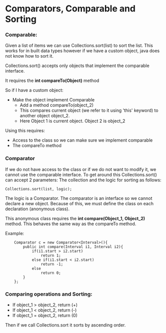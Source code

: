
# Comparators, Comparable and Sorting

### Comparable:

Given a list of items we can use Collections.sort(list) to sort the list. This works for in built data types however if we have a custom object, java does not know how to sort it.

Collections.sort() accepts only objects that implement the comparable interface. 

It requires the **int compareTo(Object)** method

So if I have a custom object:

- Make the object implement Comparable
  - Add a method compareTo(object_2)
  - This compares current object (we refer to it using 'this' keyword) to another object object_2.
  - Here Object 1 is current object. Object 2 is object_2
  
Using this requires:

- Access to the class so we can make sure we implement comparable
- The compareTo method

### Comparator

If we do not have access to the class or if we do not want to modify it, we cannot use the comparable interface. To get around this Collections.sort() can accept 2 parameters: The collection and the logic for sorting as follows: 

    Collections.sort(list, logic);

The logic is a Comparator. The comparator is an interface so we cannot declare a new object. Because of this, we must define the class on each declaration (anonymous class). 

This anonymous class requires the **int compare(Object_1, Object_2)** method. This behaves the same way as the compareTo method.

Example:

        Comparator c = new Comparator<Interval>(){
            public int compare(Interval i1, Interval i2){
                if(i1.start > i2.start)
                    return 1;
                else if(i1.start < i2.start)
                    return -1;
                else
                    return 0;
            }
        };

### Comparing operations and Sorting:

  - If object_1 > object_2, return (+)
  - If object_1 < object_2, return (-)
  - If object_1 = object_2, return (0)
 
Then if we call Collections.sort it sorts by ascending order.
